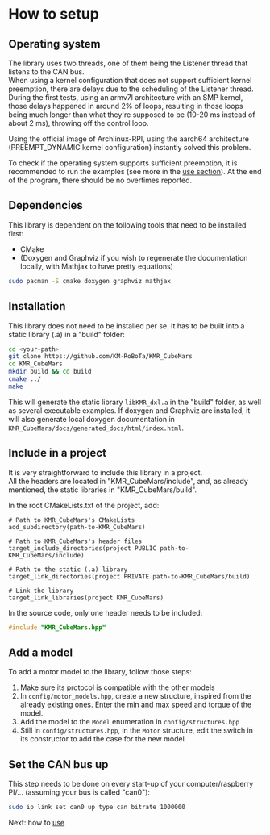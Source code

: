 # How to setup

## Operating system 
The library uses two threads, one of them being the Listener thread that listens to the CAN bus. <br/> 
When using a kernel configuration that does not support sufficient kernel preemption, there are delays due to the scheduling of the Listener thread. During the first tests, using an armv7l architecture with an SMP kernel, those delays happened in around 2% of loops, resulting in those loops being much longer than what they're supposed to be (10-20 ms instead of about 2 ms), throwing off the control loop.

Using the official image of Archlinux-RPI, using the aarch64 architecture (PREEMPT_DYNAMIC kernel configuration) instantly solved this problem.

To check if the operating system supports sufficient preemption, it is recommended to run the examples (see more in the [use section](use_git.md)). At the end of the program, there should be no overtimes reported.

## Dependencies
This library is dependent on the following tools that need to be installed first:
- CMake
- (Doxygen and Graphviz if you wish to regenerate the documentation locally, with Mathjax to have pretty equations)

```bash
sudo pacman -S cmake doxygen graphviz mathjax
```

## Installation
This library does not need to be installed per se. It has to be built into a static library (.a) in a "build" folder: 
```bash
cd <your-path>
git clone https://github.com/KM-RoBoTa/KMR_CubeMars
cd KMR_CubeMars
mkdir build && cd build
cmake ../
make
```
This will generate the static library ```libKMR_dxl.a``` in the "build" folder, as well as several executable examples. If doxygen and Graphviz are installed, it will also generate local doxygen documentation in ```KMR_CubeMars/docs/generated_docs/html/index.html```.


## Include in a project
It is very straightforward to include this library in a project. <br/>
All the headers are located in "KMR_CubeMars/include", and, as already mentioned, the static libraries in "KMR_CubeMars/build".

In the root CMakeLists.txt of the project, add:

```
# Path to KMR_CubeMars's CMakeLists
add_subdirectory(path-to-KMR_CubeMars)

# Path to KMR_CubeMars's header files
target_include_directories(project PUBLIC path-to-KMR_CubeMars/include)

# Path to the static (.a) library
target_link_directories(project PRIVATE path-to-KMR_CubeMars/build)

# Link the library
target_link_libraries(project KMR_CubeMars)
```

In the source code, only one header needs to be included:

```cpp
#include "KMR_CubeMars.hpp"
```

## Add a model

To add a motor model to the library, follow those steps:

1. Make sure its protocol is compatible with the other models
2. In ```config/motor_models.hpp```, create a new structure, inspired from the already existing ones. Enter the min and max speed and torque of the model. 
3. Add the model to the ```Model``` enumeration in ```config/structures.hpp```
4. Still in ```config/structures.hpp```, in the ```Motor``` structure, edit the switch in its constructor to add the case for the new model.


## Set the CAN bus up
This step needs to be done on every start-up of your computer/raspberry PI/... (assuming your bus is called "can0"):

```bash
sudo ip link set can0 up type can bitrate 1000000
```


Next: how to [use](use_git.md)